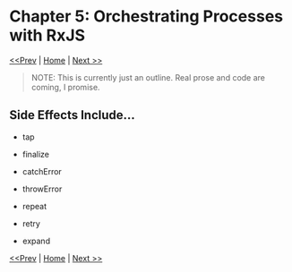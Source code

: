 # Chapter 5: Orchestrating Processes with RxJS

[<<Prev](./04-array-like-operators.md) | [Home](../README.md) | [Next >>](./06-combining-observables.md)

> NOTE:  This is currently just an outline.  Real prose and code are coming, I promise.

## Side Effects Include...
* tap
* finalize

* catchError
* throwError

* repeat
* retry

* expand

[<<Prev](./04-array-like-operators.md) | [Home](../README.md) | [Next >>](./06-combining-observables.md)
